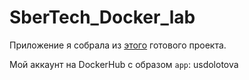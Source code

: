 # SberTech_Docker_lab

Приложение я собрала из [этого](https://github.com/spring-guides/gs-accessing-data-rest/tree/main/complete) готового проекта.

Мой аккаунт на DockerHub c образом `app`: usdolotova
